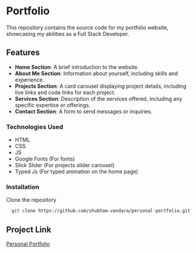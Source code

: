 # Portfolio
This repository contains the source code for my portfolio website, showcasing my abilities as a Full Stack Developer.

## Features

- **Home Section**: A brief introduction to the website.
- **About Me Section**: Information about yourself, including skills and experience.
- **Projects Section**: A card carousel displaying project details, including live links and code links for each project.
- **Services Section**: Description of the services offered, including any specific expertise or offerings.
- **Contact Section**: A form to send messages or inquiries.

### Technologies Used
- HTML
- CSS
- JS
- Google Fonts (For fonts)
- Slick Slider (For projects slider carousel)
- Typed Js (For typed animation on the home page)

### Installation
Clone the repository

 ```bash
   git clone https://github.com/shubham-vandara/personal-portfolio.git
```
## Project Link

[Personal Portfolio](https://shubham-vandara.github.io/personal-portfolio/)
